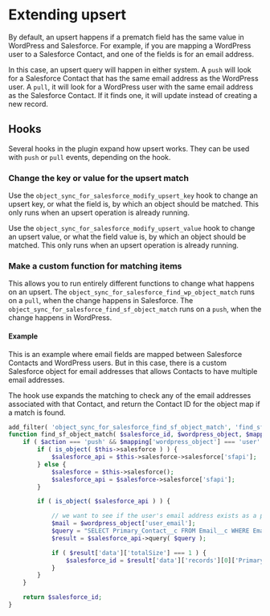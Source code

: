 # Extending upsert

By default, an upsert happens if a prematch field has the same value in WordPress and Salesforce. For example, if you are mapping a WordPress user to a Salesforce Contact, and one of the fields is for an email address.

In this case, an upsert query will happen in either system. A `push` will look for a Salesforce Contact that has the same email address as the WordPress user. A `pull`, it will look for a WordPress user with the same email address as the Salesforce Contact. If it finds one, it will update instead of creating a new record.

## Hooks

Several hooks in the plugin expand how upsert works. They can be used with `push` or `pull` events, depending on the hook.

### Change the key or value for the upsert match

Use the `object_sync_for_salesforce_modify_upsert_key` hook to change an upsert key, or what the field is, by which an object should be matched. This only runs when an upsert operation is already running.

Use the `object_sync_for_salesforce_modify_upsert_value` hook to change an upsert value, or what the field value is, by which an object should be matched. This only runs when an upsert operation is already running.

### Make a custom function for matching items

This allows you to run entirely different functions to change what happens on an upsert. The `object_sync_for_salesforce_find_wp_object_match` runs on a `pull`, when the change happens in Salesforce. The `object_sync_for_salesforce_find_sf_object_match` runs on a `push`, when the change happens in WordPress.

#### Example

This is an example where email fields are mapped between Salesforce Contacts and WordPress users. But in this case, there is a custom Salesforce object for email addresses that allows Contacts to have multiple email addresses.

The hook use expands the matching to check any of the email addresses associated with that Contact, and return the Contact ID for the object map if a match is found.

```php
add_filter( 'object_sync_for_salesforce_find_sf_object_match', 'find_sf_object_match', 10, 4 );
function find_sf_object_match( $salesforce_id, $wordpress_object, $mapping = array(), $action ) {
    if ( $action === 'push' && $mapping['wordpress_object'] === 'user' ) {
        if ( is_object( $this->salesforce ) ) {
            $salesforce_api = $this->salesforce->salesforce['sfapi'];
        } else {
            $salesforce = $this->salesforce();
            $salesforce_api = $salesforce->salesforce['sfapi'];
        }

        if ( is_object( $salesforce_api ) ) {

            // we want to see if the user's email address exists as a primary on any contact and use that contact if so
            $mail = $wordpress_object['user_email'];
            $query = "SELECT Primary_Contact__c FROM Email__c WHERE Email_Address__c = '$mail'";
            $result = $salesforce_api->query( $query );

            if ( $result['data']['totalSize'] === 1 ) {
                $salesforce_id = $result['data']['records'][0]['Primary_Contact__c'];
            }
        }
    }

    return $salesforce_id;
}
```

